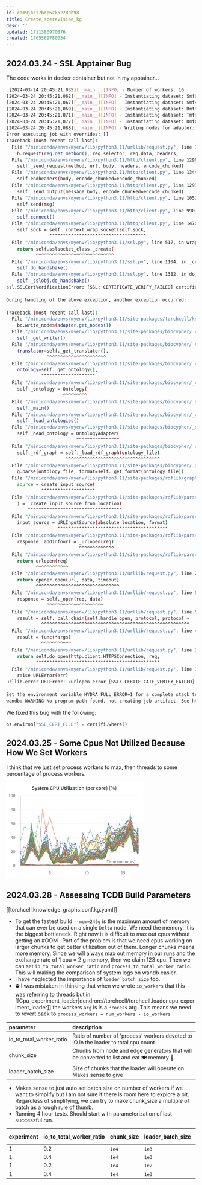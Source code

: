 ```yaml
---
id: cam9jhzi7brp6zk6228dh98
title: Create_scerevisiae_kg
desc: ''
updated: 1711380970876
created: 1705569780034
---
```


## 2024.03.24 - SSL Apptainer Bug

The code works in docker container but not in my apptainer...

```bash
 [2024-03-24 20:45:21,035][__main__][INFO] - Number of workers: 16
[2024-03-24 20:45:21,062][__main__][INFO] - Instantiating dataset: SmfCostanzo2016Dataset
[2024-03-24 20:45:21,067][__main__][INFO] - Instantiating dataset: SmfKuzmin2018Dataset
[2024-03-24 20:45:21,069][__main__][INFO] - Instantiating dataset: DmfKuzmin2018Dataset
[2024-03-24 20:45:21,071][__main__][INFO] - Instantiating dataset: TmfKuzmin2018Dataset
[2024-03-24 20:45:21,077][__main__][INFO] - Instantiating dataset: DmfCostanzo2016Dataset
[2024-03-24 20:45:21,088][__main__][INFO] - Writing nodes for adapter: SmfCostanzo2016Adapter
Error executing job with overrides: []
Traceback (most recent call last):
  File "/miniconda/envs/myenv/lib/python3.11/urllib/request.py", line 1348, in do_open
    h.request(req.get_method(), req.selector, req.data, headers,
  File "/miniconda/envs/myenv/lib/python3.11/http/client.py", line 1298, in request
    self._send_request(method, url, body, headers, encode_chunked)
  File "/miniconda/envs/myenv/lib/python3.11/http/client.py", line 1344, in _send_request
    self.endheaders(body, encode_chunked=encode_chunked)
  File "/miniconda/envs/myenv/lib/python3.11/http/client.py", line 1293, in endheaders
    self._send_output(message_body, encode_chunked=encode_chunked)
  File "/miniconda/envs/myenv/lib/python3.11/http/client.py", line 1052, in _send_output
    self.send(msg)
  File "/miniconda/envs/myenv/lib/python3.11/http/client.py", line 990, in send
    self.connect()
  File "/miniconda/envs/myenv/lib/python3.11/http/client.py", line 1470, in connect
    self.sock = self._context.wrap_socket(self.sock,
                ^^^^^^^^^^^^^^^^^^^^^^^^^^^^^^^^^^^^
  File "/miniconda/envs/myenv/lib/python3.11/ssl.py", line 517, in wrap_socket
    return self.sslsocket_class._create(
           ^^^^^^^^^^^^^^^^^^^^^^^^^^^^^
  File "/miniconda/envs/myenv/lib/python3.11/ssl.py", line 1104, in _create
    self.do_handshake()
  File "/miniconda/envs/myenv/lib/python3.11/ssl.py", line 1382, in do_handshake
    self._sslobj.do_handshake()
ssl.SSLCertVerificationError: [SSL: CERTIFICATE_VERIFY_FAILED] certificate verify failed: unable to get local issuer certificate (_ssl.c:1006)

During handling of the above exception, another exception occurred:

Traceback (most recent call last):
  File "/miniconda/envs/myenv/lib/python3.11/site-packages/torchcell/knowledge_graphs/create_scerevisiae_kg.py", line 179, in main
    bc.write_nodes(adapter.get_nodes())
  File "/miniconda/envs/myenv/lib/python3.11/site-packages/biocypher/_core.py", line 277, in write_nodes
    self._get_writer()
  File "/miniconda/envs/myenv/lib/python3.11/site-packages/biocypher/_core.py", line 234, in _get_writer
    translator=self._get_translator(),
               ^^^^^^^^^^^^^^^^^^^^^^
  File "/miniconda/envs/myenv/lib/python3.11/site-packages/biocypher/_core.py", line 214, in _get_translator
    ontology=self._get_ontology(),
             ^^^^^^^^^^^^^^^^^^^^
  File "/miniconda/envs/myenv/lib/python3.11/site-packages/biocypher/_core.py", line 199, in _get_ontology
    self._ontology = Ontology(
                     ^^^^^^^^^
  File "/miniconda/envs/myenv/lib/python3.11/site-packages/biocypher/_ontology.py", line 402, in __init__
    self._main()
  File "/miniconda/envs/myenv/lib/python3.11/site-packages/biocypher/_ontology.py", line 411, in _main
    self._load_ontologies()
  File "/miniconda/envs/myenv/lib/python3.11/site-packages/biocypher/_ontology.py", line 436, in _load_ontologies
    self._head_ontology = OntologyAdapter(
                          ^^^^^^^^^^^^^^^^
  File "/miniconda/envs/myenv/lib/python3.11/site-packages/biocypher/_ontology.py", line 97, in __init__
    self._rdf_graph = self._load_rdf_graph(ontology_file)
                      ^^^^^^^^^^^^^^^^^^^^^^^^^^^^^^^^^^^
  File "/miniconda/envs/myenv/lib/python3.11/site-packages/biocypher/_ontology.py", line 302, in _load_rdf_graph
    g.parse(ontology_file, format=self._get_format(ontology_file))
  File "/miniconda/envs/myenv/lib/python3.11/site-packages/rdflib/graph.py", line 1470, in parse
    source = create_input_source(
             ^^^^^^^^^^^^^^^^^^^^
  File "/miniconda/envs/myenv/lib/python3.11/site-packages/rdflib/parser.py", line 416, in create_input_source
    ) = _create_input_source_from_location(
        ^^^^^^^^^^^^^^^^^^^^^^^^^^^^^^^^^^^
  File "/miniconda/envs/myenv/lib/python3.11/site-packages/rdflib/parser.py", line 478, in _create_input_source_from_location
    input_source = URLInputSource(absolute_location, format)
                   ^^^^^^^^^^^^^^^^^^^^^^^^^^^^^^^^^^^^^^^^^
  File "/miniconda/envs/myenv/lib/python3.11/site-packages/rdflib/parser.py", line 285, in __init__
    response: addinfourl = _urlopen(req)
                           ^^^^^^^^^^^^^
  File "/miniconda/envs/myenv/lib/python3.11/site-packages/rdflib/parser.py", line 272, in _urlopen
    return urlopen(req)
           ^^^^^^^^^^^^
  File "/miniconda/envs/myenv/lib/python3.11/urllib/request.py", line 216, in urlopen
    return opener.open(url, data, timeout)
           ^^^^^^^^^^^^^^^^^^^^^^^^^^^^^^^
  File "/miniconda/envs/myenv/lib/python3.11/urllib/request.py", line 519, in open
    response = self._open(req, data)
               ^^^^^^^^^^^^^^^^^^^^^
  File "/miniconda/envs/myenv/lib/python3.11/urllib/request.py", line 536, in _open
    result = self._call_chain(self.handle_open, protocol, protocol +
             ^^^^^^^^^^^^^^^^^^^^^^^^^^^^^^^^^^^^^^^^^^^^^^^^^^^^^^^
  File "/miniconda/envs/myenv/lib/python3.11/urllib/request.py", line 496, in _call_chain
    result = func(*args)
             ^^^^^^^^^^^
  File "/miniconda/envs/myenv/lib/python3.11/urllib/request.py", line 1391, in https_open
    return self.do_open(http.client.HTTPSConnection, req,
           ^^^^^^^^^^^^^^^^^^^^^^^^^^^^^^^^^^^^^^^^^^^^^^
  File "/miniconda/envs/myenv/lib/python3.11/urllib/request.py", line 1351, in do_open
    raise URLError(err)
urllib.error.URLError: <urlopen error [SSL: CERTIFICATE_VERIFY_FAILED] certificate verify failed: unable to get local issuer certificate (_ssl.c:1006)>

Set the environment variable HYDRA_FULL_ERROR=1 for a complete stack trace.
wandb: WARNING No program path found, not creating job artifact. See https://docs.wandb.ai/guides/launch/create-job
```

We fixed this bug with the following:

```python
os.environ["SSL_CERT_FILE"] = certifi.where()
```

## 2024.03.25 - Some Cpus Not Utilized Because How We Set Workers

I think that we just set process workers to max, then threads to some percentage of process workers.

![](./assets/images/torchcell.knowledge_graphs.create_scerevisiae_kg.md.system-cpu-utilization-some-cpus-not-utilized.png)

## 2024.03.28 - Assessing TCDB Build Parameters

[[torchcell.knowledge_graphs.conf.kg.yaml]]

- To get the fastest build `--mem=246g` is the maximum amount of memory that can ever be used on a single `Delta` node. We need the memory, it is the biggest bottleneck. Right now it is difficult to max out cpus without getting an #OOM . Part of the problem is that we need cpus working on larger chunks to get better utilization out of them. Longer chunks means more memory. Since we will always max out memory in our runs and the exchange rate of 1 cpu = 2 g memory, then we claim 123 cpu. Then we can set `io_to_total_worker_ratio` and `process_to_total_worker_ratio`. This will making the comparison of system logs on wandb easier.
- I have neglected the importance of `loader_batch_size` too.
- ⛔️ I was mistaken in thinking that when we wrote `io_workers` that this was referring to threads but in [[Cpu_experiment_loader|dendron://torchcell/torchcell.loader.cpu_experiment_loader]] the workers `arg` is is a `Process` arg. This means we need to revert back to `process_workers = num_workers - io_workers`

| parameter                | description                                                                               |
|:-------------------------|:------------------------------------------------------------------------------------------|
| io_to_total_worker_ratio | Ratio of number of 'process' workers devoted to IO in the loader to total cpu count.      |
| chunk_size               | Chunks from node and edge generators that will be converted to list and eat 🍽️ memory 💾 |
| loader_batch_size        | Size of chunks that the loader will operate on. Makes sense to give                       |

- Makes sense to just auto set batch size on number of workers if we want to simplify but I am not sure if there is room here to explore a bit. Regardless of simplifying, we can try to make chunk_size a multiple of batch as a rough rule of thumb.
- Running 4 hour tests. Should start with parameterization of last successful run.

| experiment | io_to_total_worker_ratio | chunk_size | loader_batch_size | progress | progress ratio |
|:-----------|:-------------------------|:-----------|:------------------|:---------|:---------------|
| 1          | 0.2                      | `1e4`      | `1e3`             |          |                |
| 1          | 0.4                      | `1e4`      | `1e3`             |          |                |
| 1          | 0.2                      | `1e4`      | `1e2`             |          |                |
| 1          | 0.4                      | `1e4`      | `1e3`             |          |                |
